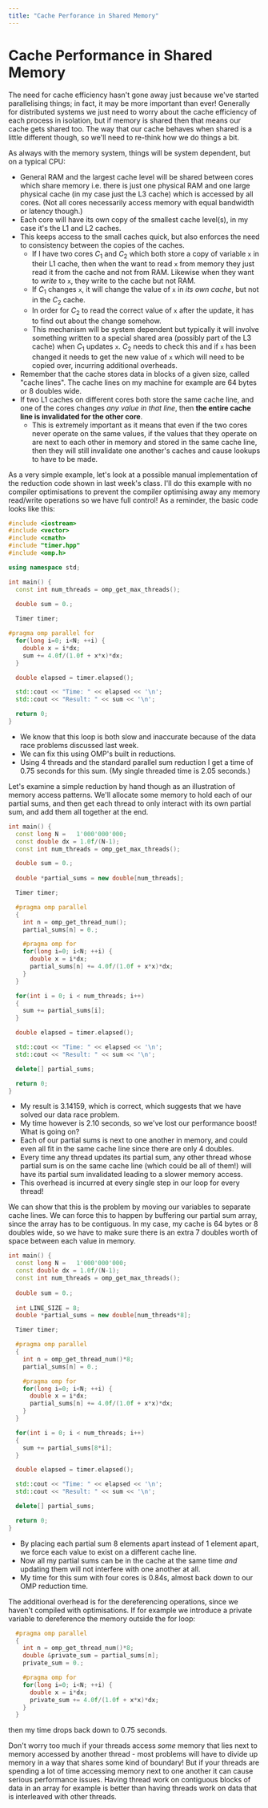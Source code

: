 ```yaml
---
title: "Cache Perforance in Shared Memory"
---
```


# Cache Performance in Shared Memory 

The need for cache efficiency hasn't gone away just because we've started parallelising things; in fact, it may be more important than ever! Generally for distributed systems we just need to worry about the cache efficiency of each process in isolation, but if memory is shared then that means our cache gets shared too. The way that our cache behaves when shared is a little different though, so we'll need to re-think how we do things a bit. 

As always with the memory system, things will be system dependent, but on a typical CPU:
- General RAM and the largest cache level will be shared between cores which share memory i.e. there is just one physical RAM and one large physical cache (in my case just the L3 cache) which is accessed by all cores. (Not all cores necessarily access memory with equal bandwidth or latency though.) 
- Each core will have its own copy of the smallest cache level(s), in my case it's the L1 and L2 caches. 
- This keeps access to the small caches quick, but also enforces the need to consistency between the copies of the caches. 
    - If I have two cores $C_1$ and $C_2$ which both store a copy of variable `x` in their L1 cache, then when the want to read `x` from memory they just read it from the cache and not from RAM. Likewise when they want to _write_ to `x`, they write to the cache but not RAM. 
    - If $C_1$ changes `x`, it will change the value of `x` in _its own cache_, but not in the $C_2$ cache. 
    - In order for $C_2$ to read the correct value of `x` after the update, it has to find out about the change somehow. 
    - This mechanism will be system dependent but typically it will involve something written to a special shared area (possibly part of the L3 cache) when $C_1$ updates `x`. $C_2$ needs to check this and if `x` has been changed it needs to get the new value of `x` which will need to be copied over, incurring additional overheads.
- Remember that the cache stores data in blocks of a given size, called "cache lines". The cache lines on my machine for example are 64 bytes or 8 doubles wide. 
- If two L1 caches on different cores both store the same cache line, and one of the cores changes _any value in that line_, then **the entire cache line is invalidated for the other core**. 
    - This is extremely important as it means that even if the two cores never operate on the same values, if the values that they operate on are next to each other in memory and stored in the same cache line, then they will still invalidate one another's caches and cause lookups to have to be made. 

As a very simple example, let's look at a possible manual implementation of the reduction code shown in last week's class. I'll do this example with no compiler optimisations to prevent the compiler optimising away any memory read/write operations so we have full control! As a reminder, the basic code looks like this:

```cpp
#include <iostream>
#include <vector>
#include <cmath>
#include "timer.hpp"
#include <omp.h>

using namespace std;

int main() {
  const int num_threads = omp_get_max_threads();
  
  double sum = 0.;

  Timer timer;

#pragma omp parallel for 
  for(long i=0; i<N; ++i) {
    double x = i*dx;
    sum += 4.0f/(1.0f + x*x)*dx;
  }

  double elapsed = timer.elapsed();

  std::cout << "Time: " << elapsed << '\n';
  std::cout << "Result: " << sum << '\n';

  return 0;
}
```

- We know that this loop is both slow and inaccurate because of the data race problems discussed last week. 
- We can fix this using OMP's built in reductions. 
- Using 4 threads and the standard parallel sum reduction I get a time of 0.75 seconds for this sum. (My single threaded time is 2.05 seconds.)

Let's examine a simple reduction by hand though as an illustration of memory access patterns. We'll allocate some memory to hold each of our partial sums, and then get each thread to only interact with its own partial sum, and add them all together at the end. 

```cpp
int main() {
  const long N =   1'000'000'000;
  const double dx = 1.0f/(N-1);
  const int num_threads = omp_get_max_threads();

  double sum = 0.;
  
  double *partial_sums = new double[num_threads];

  Timer timer;

  #pragma omp parallel
  {
    int n = omp_get_thread_num();
    partial_sums[n] = 0.;

    #pragma omp for
    for(long i=0; i<N; ++i) {
      double x = i*dx;
      partial_sums[n] += 4.0f/(1.0f + x*x)*dx;
    }
  }

  for(int i = 0; i < num_threads; i++)
  {
    sum += partial_sums[i];
  }

  double elapsed = timer.elapsed();

  std::cout << "Time: " << elapsed << '\n';
  std::cout << "Result: " << sum << '\n';

  delete[] partial_sums;

  return 0;
}
```

- My result is 3.14159, which is correct, which suggests that we have solved our data race problem. 
- My time however is 2.10 seconds, so we've lost our performance boost! What is going on? 
- Each of our partial sums is next to one another in memory, and could even all fit in the same cache line since there are only 4 doubles. 
- Every time any thread updates its partial sum, any other thread whose partial sum is on the same cache line (which could be all of them!) will have its partial sum invalidated leading to a slower memory access. 
- This overhead is incurred at every single step in our loop for every thread! 

We can show that this is the problem by moving our variables to separate cache lines. We can force this to happen by buffering our partial sum array, since the array has to be contiguous. In my case, my cache is 64 bytes or 8 doubles wide, so we have to make sure there is an extra 7 doubles worth of space between each value in memory. 

```cpp
int main() {
  const long N =   1'000'000'000;
  const double dx = 1.0f/(N-1);
  const int num_threads = omp_get_max_threads();
  
  double sum = 0.;
  
  int LINE_SIZE = 8;
  double *partial_sums = new double[num_threads*8];

  Timer timer;

  #pragma omp parallel
  {
    int n = omp_get_thread_num()*8;
    partial_sums[n] = 0.;

    #pragma omp for
    for(long i=0; i<N; ++i) {
      double x = i*dx;
      partial_sums[n] += 4.0f/(1.0f + x*x)*dx;
    }
  }

  for(int i = 0; i < num_threads; i++)
  {
    sum += partial_sums[8*i];
  }

  double elapsed = timer.elapsed();

  std::cout << "Time: " << elapsed << '\n';
  std::cout << "Result: " << sum << '\n';

  delete[] partial_sums;

  return 0;
}
```

- By placing each partial sum 8 elements apart instead of 1 element apart, we force each value to exist on a different cache line. 
- Now all my partial sums can be in the cache at the same time _and_ updating them will not interfere with one another at all. 
- My time for this sum with four cores is 0.84s, almost back down to our OMP reduction time. 

The additional overhead is for the dereferencing operations, since we haven't compiled with optimisations. If for example we introduce a private variable to dereference the memory outside the for loop:

```cpp
  #pragma omp parallel
  {
    int n = omp_get_thread_num()*8;
    double &private_sum = partial_sums[n];
    private_sum = 0.;

    #pragma omp for
    for(long i=0; i<N; ++i) {
      double x = i*dx;
      private_sum += 4.0f/(1.0f + x*x)*dx;
    }
  }
```

then my time drops back down to 0.75 seconds. 

Don't worry too much if your threads access _some_ memory that lies next to memory accessed by another thread - most problems will have to divide up memory in a way that shares some kind of boundary! But if your threads are spending a lot of time accessing memory next to one another it can cause serious performance issues. Having thread work on contiguous blocks of data in an array for example is better than having threads work on data that is interleaved with other threads. 
